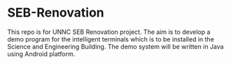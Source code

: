 # SEB-Renovation
This repo is for UNNC SEB Renovation project. The aim is to develop a demo program for the intelligent terminals which is to be installed in the Science and Engineering Building. The demo system will be written in Java using Android platform.
